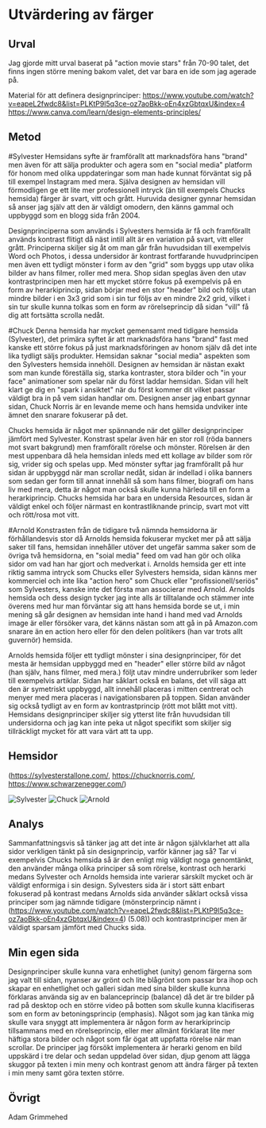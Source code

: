 Utvärdering av färger
=======================

Urval
-----------------------

Jag gjorde mitt urval baserat på "action movie stars" från 70-90 talet, det finns ingen större mening bakom valet, det var bara en ide som jag agerade på.

Material för att definera designprinciper:
https://www.youtube.com/watch?v=eapeL2fwdc8&list=PLKtP9l5q3ce-oz7aoBkk-oEn4xzGbtqxU&index=4
https://www.canva.com/learn/design-elements-principles/

Metod
-----------------------

#Sylvester
Hemsidans syfte är framförallt att marknadsföra hans "brand" men även för att sälja produkter och agera som en "social media" platform för honom med olika uppdateringar som man hade kunnat förväntat sig på till exempel Instagram med mera.
Själva designen av hemsidan vill förmodligen ge ett lite mer professionell intryck (än till exempels Chucks hemsida) färger är svart, vitt och grått. 
Huruvida designer gynnar hemsidan så anser jag själv att den är väldigt omodern, den känns gammal och uppbyggd som en blogg sida från 2004.

Designprinciperna som används i Sylvesters hemsida är få och framförallt används kontrast flitigt då näst intill allt är en variation på svart, vitt eller grått. Principerna skiljer sig åt om man går från huvudsidan till exempelvis Word och Photos, i dessa undersidor är kontrast fortfarande huvudprincipen men även ett tydligt mönster i form av den "grid" som byggs upp utav olika bilder av hans filmer, roller med mera.
Shop sidan speglas även den utav kontrastprincipen men har ett mycket större fokus på exempelvis på en form av herarkiprincip, sidan börjar med en stor "header" bild och följs utan mindre bilder i en 3x3 grid som i sin tur följs av en mindre 2x2 grid, vilket i sin tur skulle kunna tolkas som en form av rörelseprincip då sidan "vill" få dig att fortsätta scrolla nedåt. 

#Chuck
Denna hemsida har mycket gemensamt med tidigare hemsida (Sylvester), det primära syftet är att marknadsföra hans "brand" fast med kanske ett större fokus på just marknadsföringen av honom själv då det inte lika tydligt säljs produkter. Hemsidan saknar "social media" aspekten som den Sylvesters hemsida innehöll. Designen av hemsidan är nästan exakt som man kunde föreställa sig, starka kontraster, stora bilder och "in your face" animationer som spelar när du först laddar hemsidan. Sidan vill helt klart ge dig en "spark i ansiktet" när du först kommer dit vilket passar väldigt bra in på vem sidan handlar om. 
Designen anser jag enbart gynnar sidan, Chuck Norris är en levande meme och hans hemsida undviker inte ämnet den snarare fokuserar på det.

Chucks hemsida är något mer spännande när det gäller designprinciper jämfört med Sylvester. Konstrast spelar även här en stor roll (röda banners mot svart bakgrund) men framförallt rörelse och mönster. Rörelsen är den mest uppenbara då hela hemsidan inleds med ett kollage av bilder som rör sig, vrider sig och spelas upp. Med mönster syftar jag framförallt på hur sidan är uppbyggd när man scrollar nedåt, sidan är indellad i olika banners som sedan ger form till annat innehåll så som hans filmer, biografi om hans liv med mera, detta är något man också skulle kunna härleda till en form a herarkiprincip. Chucks hemsida har bara en undersida Resources, sidan är väldigt enkel och följer närmast en kontrastliknande princip, svart mot vitt och rött/rosa mot vitt.


#Arnold
Konstrasten från de tidigare två nämnda hemsidorna är förhållandesvis stor då Arnolds hemsida fokuserar mycket mer på att sälja saker till fans, hemsidan innehåller utöver det ungefär samma saker som de övriga två hemsidorna, en "soial media" feed om vad han gör och olika sidor om vad han har gjort och medverkat i. Arnolds hemsida ger ett inte riktig samma intryck som Chucks eller Sylvesters hemsida, sidan känns mer kommerciel och inte lika "action hero" som Chuck eller "profissionell/seriös" som Sylvesters, kanske inte det första man associerar med Arnold. 
Arnolds hemsida och dess design tycker jag inte alls är tilltalande och stämmer inte överens med hur man förväntar sig att hans hemsida borde se ut, i min mening så går designen av hemsidan inte hand i hand med vad Arnolds image är eller försöker vara, det känns nästan som att gå in på Amazon.com snarare än en action hero eller för den delen politikers (han var trots allt guvernör) hemsida.

Arnolds hemsida följer ett tydligt mönster i sina designprinciper, för det mesta är hemsidan uppbyggd med en "header" eller större bild av något (han själv, hans filmer, med mera.) följt utav mindre underrubriker som leder till exempelvis artiklar. Sidan har såklart också en balans, det vill säga att den är symetriskt uppbyggd, allt innehåll placeras i mitten centrerat och menyer med mera placeras i navigationsbaren på toppen. Sidan använder sig också tydligt av en form av kontrastprincip (rött mot blått mot vitt).
Hemsidans designprinciper skiljer sig ytterst lite från huvudsidan till undersidorna och jag kan inte peka ut något specifikt som skiljer sig tillräckligt mycket för att vara värt att ta upp.



Hemsidor
-----------------------
(https://sylvesterstallone.com/, https://chucknorris.com/, https://www.schwarzenegger.com/)

![Sylvester](%assets_url%/img/sylvester_small.jpg)
![Chuck](%assets_url%/img/chuck_small.jpg)
![Arnold](%assets_url%/img/arnold_small.jpg)

Analys
-----------------------

Sammanfattningsvis så tänker jag att det inte är någon självklarhet att alla sidor verkligen tänkt på sin designprincip, varför känner jag så? Tar vi exempelvis Chucks hemsida så är den enligt mig väldigt noga genomtänkt, den använder många olika principer så som rörelse, kontrast och herarki medans Sylvester och Arnolds hemsida inte varierar särskilt mycket och är väldigt enformiga i sin design. Sylvesters sida är i stort sätt enbart fokuserad på kontrast medans Arnolds sida använder såklart också vissa principer som jag nämnde tidigare (mönsterprincip nämnt i (https://www.youtube.com/watch?v=eapeL2fwdc8&list=PLKtP9l5q3ce-oz7aoBkk-oEn4xzGbtqxU&index=4) (5.08)) och kontrastprinciper men är väldigt sparsam jämfört med Chucks sida.

Min egen sida
-----------------------

Designprinciper skulle kunna vara enhetlighet (unity) genom färgerna som jag valt till sidan, nyanser av grönt och lite blågrönt som passar bra ihop och skapar en enhetlighet och galleri sidan med sina bilder skulle kunna förklaras använda sig av en balanceprincip (balance) då det är tre bilder på rad på desktop och en större video på botten som skulle kunna klacifiseras som en form av betoningsprincip (emphasis).
Något som jag kan tänka mig skulle vara snyggt att implementera är någon form av herarkiprincip tillsammans med en rörelseprincip, eller mer allmänt förklarat lite mer häftiga stora bilder och något som får ögat att uppfatta rörelse när man scrollar.
De principer jag försökt implementera är herarki genom en bild uppskärd i tre delar och sedan uppdelad över sidan, djup genom att lägga skuggor på texten i min meny och kontrast genom att ändra färger på texten i min meny samt göra texten större.

Övrigt
-----------------------

Adam Grimmehed